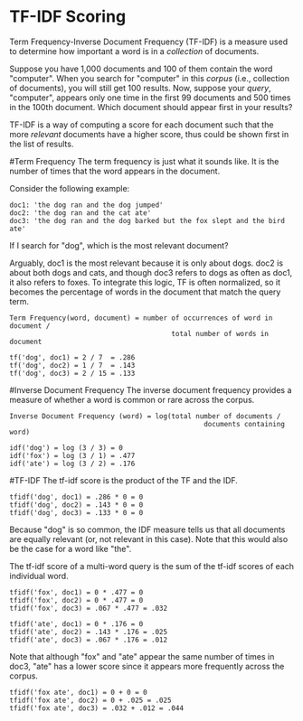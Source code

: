 TF-IDF Scoring
==============

Term Frequency-Inverse Document Frequency (TF-IDF) is a measure used to determine how important a word is in a *collection* of documents.

Suppose you have 1,000 documents and 100 of them contain the word "computer". When you search for "computer" in this *corpus* (i.e., collection of documents), you will still get 100 results. Now, suppose your *query*, "computer", appears only one time in the first 99 documents and 500 times in the 100th document. Which document should appear first in your results? 

TF-IDF is a way of computing a score for each document such that the more *relevant* documents have a higher score, thus could be shown first in the list of results.

#Term Frequency
The term frequency is just what it sounds like. It is the number of times that the word appears in the document.

Consider the following example:

```
doc1: 'the dog ran and the dog jumped'
doc2: 'the dog ran and the cat ate'
doc3: 'the dog ran and the dog barked but the fox slept and the bird ate'
```

If I search for "dog", which is the most relevant document?

Arguably, doc1 is the most relevant because it is only about dogs. doc2 is about both dogs and cats, and though doc3 refers to dogs as often as doc1, it also refers to foxes. To integrate this logic, TF is often normalized, so it becomes the percentage of words in the document that match the query term.

```
Term Frequency(word, document) = number of occurrences of word in document / 
										total number of words in document
```

```
tf('dog', doc1) = 2 / 7  = .286
tf('dog', doc2) = 1 / 7  = .143 
tf('dog', doc3) = 2 / 15 = .133
```

#Inverse Document Frequency
The inverse document frequency provides a measure of whether a word is common or rare across the corpus. 

```
Inverse Document Frequency (word) = log(total number of documents / 
												documents containing word)
```

```
idf('dog') = log (3 / 3) = 0
idf('fox') = log (3 / 1) = .477
idf('ate') = log (3 / 2) = .176
```

#TF-IDF
The tf-idf score is the product of the TF and the IDF. 

```
tfidf('dog', doc1) = .286 * 0 = 0
tfidf('dog', doc2) = .143 * 0 = 0
tfidf('dog', doc3) = .133 * 0 = 0
```

Because "dog" is so common, the IDF measure tells us that all documents are equally relevant (or, not relevant in this case). Note that this would also be the case for a word like "the".

The tf-idf score of a multi-word query is the sum of the tf-idf scores of each individual word. 

```
tfidf('fox', doc1) = 0 * .477 = 0
tfidf('fox', doc2) = 0 * .477 = 0
tfidf('fox', doc3) = .067 * .477 = .032

tfidf('ate', doc1) = 0 * .176 = 0
tfidf('ate', doc2) = .143 * .176 = .025
tfidf('ate', doc3) = .067 * .176 = .012
```

Note that although "fox" and "ate" appear the same number of times in doc3, "ate" has a lower score since it appears more frequently across the corpus.

```
tfidf('fox ate', doc1) = 0 + 0 = 0
tfidf('fox ate', doc2) = 0 + .025 = .025
tfidf('fox ate', doc3) = .032 + .012 = .044
```



